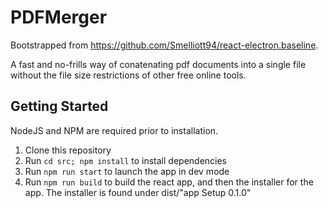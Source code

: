# PDFMerger
Bootstrapped from https://github.com/Smelliott94/react-electron.baseline.

A fast and no-frills way of conatenating pdf documents into a single file without the file
size restrictions of other free online tools.

## Getting Started
NodeJS and NPM are required prior to installation.
1. Clone this repository
2. Run `cd src; npm install` to install dependencies
3. Run `npm run start` to launch the app in dev mode
4. Run `npm run build` to build the react app, and then the installer for the app. The installer is found under dist/"app Setup 0.1.0"